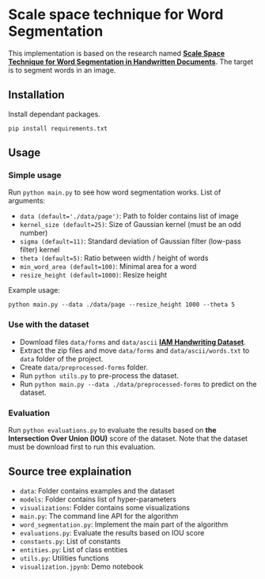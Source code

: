 # Scale space technique for Word Segmentation
This implementation is based on the research named [**Scale Space Technique for Word Segmentation in Handwritten Documents**](http://ciir.cs.umass.edu/pubfiles/mm-27.pdf).
The target is to segment words in an image.

## Installation

Install dependant packages.

```angular2html
pip install requirements.txt
```

## Usage
### Simple usage
Run `python main.py` to see how word segmentation works.
List of arguments:
* `data (default='./data/page')`: Path to folder contains list of image
* `kernel_size (default=25)`: Size of Gaussian kernel (must be an odd number)
* `sigma (default=11)`: Standard deviation of Gaussian filter (low-pass filter) kernel
* `theta (default=5)`: Ratio between width / height of words
* `min_word_area (default=100)`: Minimal area for a word
* `resize_height (default=1000)`: Resize height

Example usage:
```angular2html
python main.py --data ./data/page --resize_height 1000 --theta 5
```

### Use with the dataset
* Download files `data/forms` and `data/ascii` [**IAM Handwriting Dataset**](https://fki.tic.heia-fr.ch/databases/download-the-iam-handwriting-database).
* Extract the zip files and move `data/forms` and `data/ascii/words.txt` to `data` folder of the project.
* Create `data/preprocessed-forms` folder.
* Run `python utils.py` to pre-process the dataset.
* Run `python main.py --data ./data/preprocessed-forms` to predict on the dataset.

### Evaluation
Run `python evaluations.py` to evaluate the results based on **the Intersection Over Union (IOU)** score of the dataset. Note that the dataset must be download first to run this evaluation.

## Source tree explaination
* `data`: Folder contains examples and the dataset
* `models`: Folder contains list of hyper-parameters
* `visualizations`: Folder contains some visualizations
* `main.py`: The command line API for the algorithm
* `word_segmentation.py`: Implement the main part of the algorithm
* `evaluations.py`: Evaluate the results based on IOU score
* `constants.py`: List of constants
* `entities.py`: List of class entities
* `utils.py`: Utilities functions
* `visualization.jpynb`: Demo notebook
